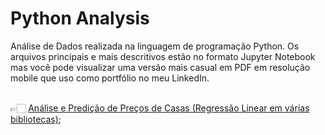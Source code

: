 # Python Analysis
<p>Análise de Dados realizada na linguagem de programação Python. Os arquivos principais e mais descritivos estão no formato Jupyter Notebook mas você pode visualizar uma versão mais casual em PDF em resolução mobile que uso como portfólio no meu LinkedIn.</p>
<br>
👉🏻 <a href="https://github.com/Rebeque/Python-Analysis/blob/main/Pre%C3%A7o%20de%20Casas%20-%20T%C3%A9cnicas%20de%20Regress%C3%A3o%20Avan%C3%A7adas%20-%20Kaggle.ipynb">Análise e Predição de Preços de Casas (Regressão Linear em várias bibliotecas)</a>;

